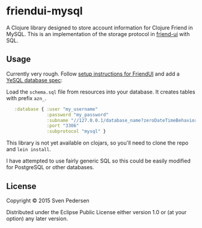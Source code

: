 # friendui-mysql

A Clojure library designed to store account information for Clojure Friend in MySQL.
This is an implementation of the storage protocol in [friend-ui](https://github.com/sveri/friend-ui/) with SQL.


## Usage

Currently very rough. Follow [setup instructions for FriendUI](https://github.com/sveri/friend-ui/) and
add a [YeSQL database spec](https://github.com/krisajenkins/yesql/):

Load the `schema.sql` file from resources into your database. It creates tables with prefix `azn_`.

```Clojure
   :database { :user "my_username"
               :password "my_password"
               :subname "//127.0.0.1/database_name?zeroDateTimeBehavior=convertToNull"
               :port "3306"
               :subprotocol "mysql" }
```

This library is not yet available on clojars, so you'll need to clone the repo and `lein install`.

I have attempted to use fairly generic SQL so this could be easily modified for PostgreSQL or other databases.

## License

Copyright © 2015 Sven Pedersen

Distributed under the Eclipse Public License either version 1.0 or (at
your option) any later version.
